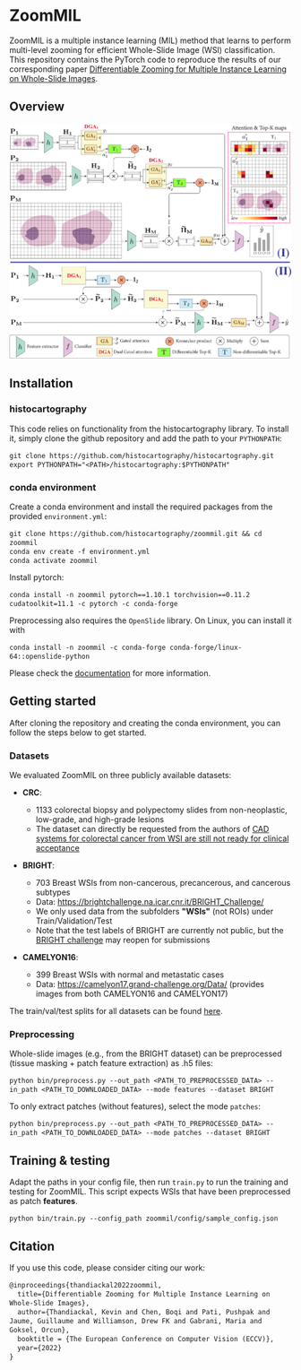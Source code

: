 # ZoomMIL

ZoomMIL is a multiple instance learning (MIL) method that learns to perform multi-level zooming for efficient Whole-Slide Image (WSI) classification. 
This repository contains the PyTorch code to reproduce the results of our corresponding paper [Differentiable Zooming for Multiple Instance Learning on Whole-Slide Images](https://arxiv.org/pdf/2204.12454.pdf).

## Overview
![](fig/overview.png)

## Installation

### histocartography

This code relies on functionality from the histocartography library. To install it, simply clone the github repository and add the path to your `PYTHONPATH`:

```
git clone https://github.com/histocartography/histocartography.git
export PYTHONPATH="<PATH>/histocartography:$PYTHONPATH"
```

### conda environment
Create a conda environment and install the required packages from the provided `environment.yml`:

```
git clone https://github.com/histocartography/zoommil.git && cd zoommil
conda env create -f environment.yml
conda activate zoommil
```

Install pytorch:

```
conda install -n zoommil pytorch==1.10.1 torchvision==0.11.2 cudatoolkit=11.1 -c pytorch -c conda-forge
```

Preprocessing also requires the `OpenSlide` library. On Linux, you can install it with

```
conda install -n zoommil -c conda-forge conda-forge/linux-64::openslide-python
```

Please check the [documentation](https://openslide.org/api/python/#installing) for more information.

## Getting started

After cloning the repository and creating the conda environment, you can follow the steps below to get started.

### Datasets
We evaluated ZoomMIL on three publicly available datasets:

- **CRC**: 
    - 1133 colorectal biopsy and polypectomy slides from non-neoplastic, low-grade, and high-grade lesions
    - The dataset can directly be requested from the authors of [CAD systems for colorectal cancer from WSI are still not ready for clinical acceptance](https://www.nature.com/articles/s41598-021-93746-z)

- **BRIGHT**:
    - 703 Breast WSIs from non-cancerous, precancerous, and cancerous subtypes
    - Data: https://brightchallenge.na.icar.cnr.it/BRIGHT_Challenge/
    - We only used data from the subfolders **"WSIs"** (not ROIs) under Train/Validation/Test
    - Note that the test labels of BRIGHT are currently not public, but the [BRIGHT challenge](https://research.ibm.com/haifa/Workshops/BRIGHT/challenge.html) may reopen for submissions
    
- **CAMELYON16**: 
    - 399 Breast WSIs with normal and metastatic cases
    - Data: https://camelyon17.grand-challenge.org/Data/ (provides images from both CAMELYON16 and CAMELYON17)

The train/val/test splits for all datasets can be found [here](https://ibm.box.com/s/ejjgh5699q9gs76cm4fp2kffru24pd0t).

### Preprocessing
Whole-slide images (e.g., from the BRIGHT dataset) can be preprocessed (tissue masking + patch feature extraction) as .h5 files:

```
python bin/preprocess.py --out_path <PATH_TO_PREPROCESSED_DATA> --in_path <PATH_TO_DOWNLOADED_DATA> --mode features --dataset BRIGHT
```

To only extract patches (without features), select the mode `patches`:

```
python bin/preprocess.py --out_path <PATH_TO_PREPROCESSED_DATA> --in_path <PATH_TO_DOWNLOADED_DATA> --mode patches --dataset BRIGHT
```

## Training & testing
Adapt the paths in your config file, then run `train.py` to run the training and testing for ZoomMIL. This script expects WSIs that have been preprocessed as patch **features**.

```
python bin/train.py --config_path zoommil/config/sample_config.json
```

## Citation
If you use this code, please consider citing our work:

```
@inproceedings{thandiackal2022zoommil,
  title={Differentiable Zooming for Multiple Instance Learning on Whole-Slide Images},
  author={Thandiackal, Kevin and Chen, Boqi and Pati, Pushpak and Jaume, Guillaume and Williamson, Drew FK and Gabrani, Maria and Goksel, Orcun},
  booktitle = {The European Conference on Computer Vision (ECCV)},
  year={2022}
}
```
